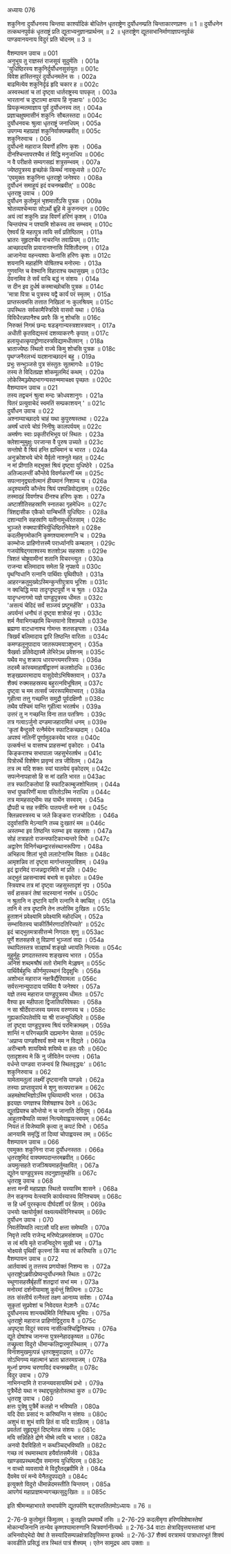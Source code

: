 अध्यायः 076

शकुनिना दुर्योधनस्य चिन्तया कार्श्यादिकं बोधितेन धृतराष्ट्रेण दुर्योधनम्प्रति चिन्ताकारणप्रश्नः ॥ 1 ॥ दुर्योधनेन तत्कथनपुर्वकं धृतराष्ट्रं प्रति द्यूताभ्यनुज्ञानप्रार्थनम् ॥ 2 ॥ धृतराष्ट्रेण द्यूतसभानिर्माणाज्ञापनपूर्वकं पाण्डवानयनाय विदुरं प्रति चोदनम् ॥ 3 ॥

वैशम्पायन उवाच ॥	001  
अनुभूय तु राज्ञस्तं राजसूयं सुदुर्मतिः ।	001a  
\'युधिष्ठिरस्य शकुनिर्दुर्योधनसुसंयुतः ॥	001c  
विवेश हास्तिनपुरं दुर्योधनमतेन सः ।	002a  
बाढमित्येव शकुनिर्दृढं हृदि चकार ह ॥	002c  
अस्वस्थतां च तां दृष्ट्वा धार्तराष्ट्रस्य पापकृत् ।	003a  
भारतानां च दुष्टात्मा क्षयाय हि नृपक्षयः\' ॥	003c  
प्रियकृन्मतमाज्ञाय पूर्वं दुर्योधनस्य तत् ।	004a  
प्रज्ञाचक्षुषमासीनं शकुनिः सौबलस्तदा ॥	004c  
दुर्योधनवचः श्रुत्वा धृतराष्ट्रं जनाधिपम् ।	005a  
उपगम्य महाप्राज्ञं शकुनिर्वाक्यमब्रवीत् ॥	005c  
शकुनिरुवाच ।	006  
दुर्योधनो महाराज विवर्णो हरिणः कृशः ।	006a  
दीनश्चिन्तापरश्चैव तं विद्धि मनुजाधिप ॥	006c  
न वै परीक्षसे सम्यगसह्यं शत्रुसम्भवम् ।	007a  
ज्येष्ठपुत्रस्य हृच्छोकं किमर्थं नावबुध्यसे ॥	007c  
\'एवमुक्तः शकुनिना धृतराष्ट्रो जनेश्वरः ।	008a  
दुर्योधनं समाहूयं इदं वचनमब्रवीत्\' ॥	008c  
धृतराष्ट्र उवाच ।	009  
दुर्योधन कुतोमूलं भृशमार्तोऽसि पुत्रक ।	009a  
श्रोतव्यश्चेन्मया सोऽर्थो ब्रूहि मे कुरुनन्दन ॥	009c  
अयं त्वां शकुनिः प्राह विवर्णं हरिणं कृशम् ।	010a  
चिन्तयंश्च न पश्यामि शोकस्य तव सम्भवम् ॥	010c  
ऐश्वर्यं हि महत्पुत्र त्वयि सर्वं प्रतिष्ठितम् ।	011a  
भ्रातरः सुहृदश्चैव नाचरन्ति तवाप्रियम् ॥	011c  
आच्छादयसि प्रावारानश्नासि पिशितौदनम् ।	012a  
आजानेया वहन्त्यश्वाः केनासि हरिणः कृशः ॥	012c  
शयनानि महार्हाणि योषितश्च मनोरमाः ।	013a  
गुणवन्ति च वेश्मानि विहाराश्च यथासुखम् ॥	013c  
देवनामिव ते सर्वं वाचि बद्धं न संशयः ।	014a  
स दीन इव दुर्धर्ष कस्माच्छोचसि पुत्रक ॥	014c  
\'मात्रा पित्रा च पुत्रस्य यद्वै कार्यं परं स्मृतम् ।	015a  
प्राप्तस्त्वमसि तत्तात निखिलां नः कुलश्रियम् ॥	015c  
उपस्थितः सर्वकामैस्त्रिदिवे वासवो यथा ।	016a  
विविधैरन्नपानैश्च प्रवरैः किं नु शोचसि ॥	016c  
निरुक्तं निगमं छन्दः षडङ्गान्यस्त्रशास्त्रवान् ।	017a  
अधीती कृतविद्यस्त्वं दशव्याकरणैः कृपात् ॥	017c  
हलायुधात्कृपाद्द्रोणादस्त्रविद्यामधीतवान् ।	018a  
भ्राताज्येष्ठः स्थितो राज्ये किमु शोचसि पुत्रक ॥	018c  
पृथग्जनैरलभ्यं यदशनाच्छादनं बहु ।	019a  
प्रभुः सन्भुञ्जसे पुत्र संस्तुतः सूतमागधैः ॥	019c  
तस्य ते विदितप्रज्ञ शोकमूलमिदं कथम् ।	020a  
लोकेस्मिञ्ज्येष्ठभागन्यस्तन्ममाचक्ष्व पृच्छतः ॥	020c  
वैशम्पायन उवाच ॥	021  
तस्य तद्वचनं श्रुत्वा मन्दः क्रोधवशानुगः ।	021a  
पितरं प्रत्युवाचेदं स्वमतिं सम्प्रकाशयन् \' ॥	021c  
दुर्योधन उवाच ॥	022  
अश्नाम्याच्छादये चाहं यथा कुपुरुषस्तथा ।	022a  
अमर्षं धारये चोग्रं निनीषुः कालपर्ययम् ॥	022c  
अमर्षणः स्वाः प्रकृतीरभिभूय परं स्थितः ।	023a  
क्लेशान्मुमुक्षुः परजान्स वै पुरुष उच्यते ॥	023c  
सन्तोषो वै श्रियं हन्ति ह्यभिमानं च भारत ।	024a  
अनुक्रोशभये चोभे यैर्वृतो नाश्नुते महत् ॥	024c  
न मां प्रीणाति मद्भुक्तं श्रियं दृष्ट्वा युधिष्ठेरे ।	025a  
अतिज्वलन्तीं कौन्तेये विवर्णकरणीं मम ॥	025c  
सपत्नानृद्व्यतोत्मानं हीयमानं निशाम्य च ।	026a  
अदृश्यामपि कौन्तेय श्रियं पश्यन्निवोद्यताम् ॥	026c  
तस्मादहं विवर्णश्च दीनश्च हरिणः कृशः ।	027a  
अष्टाशीतिसहस्राणि स्नातका गृहमेधिनः ॥	027c  
त्रिंशद्दासीक एकैको यान्बिभर्ति युधिष्ठिरः ।	028a  
दशान्यानि सहस्राणि यतीनामूर्ध्वरेतसाम् ।	028c  
भुञ्जते रुक्मपात्रीभिर्युधिष्ठिरनिवेशने ॥	028e  
कदलीमृगमोकानि कृष्णश्यामारुणानि च ।	029a  
काम्भोजः प्राहिणोत्तस्मै परार्ध्यानपि कम्बलान् ।	029c  
गजयोषिद्गवाश्वस्य शतशोऽथ सहस्रशः ॥	029e  
त्रिशतं चोष्ट्रवामीनां शतानि विचरन्त्युत ।	030a  
राजन्या बलिमादाय समेता हि नृपक्षये ॥	030c  
पृथग्विधानि रत्नानि पार्थिवाः पृथिवीपते ।	031a  
आहरन्क्रतुमुख्येऽस्मिन्कुन्तीपुत्राय भूरिशः ॥	031c  
न क्वचिद्धि मया तादृग्दृष्टपूर्वो न च श्रुतः ।	032a  
यादृग्धनागमो यज्ञे पाण्डुपुत्रस्य धीमतः ॥	032c  
\'असत्यं चेदिदं सर्वं सञ्जयं प्रष्टुमर्हसि\' ।	033a  
अपर्यन्तं धनौघं तं दृष्ट्वा शत्रोरहं नृप ।	033c  
शर्म नैवाभिगच्छामि चिन्तयानो विशाम्पते ॥	033e  
ब्रह्मणा वाटधानाश्च गोमन्तः शतसङ्घशः ।	034a  
त्रिखर्वं बलिमादाय द्वारि तिष्ठन्ति वारिताः ॥	034c  
कमण्डलूनुपादाय जातरूपमयाञ्शुभान् ।	035a  
त्रैखर्वाः प्रतिवेद्यास्मै लेभिरेऽथ प्रवेशनम् ॥	035c  
यथैव मधु शक्राय धारयन्त्यमरस्त्रियः ।	036a  
तदस्मै कांस्यमाहार्षीद्वारुणं कलशोदधिः ॥	036c  
शङ्खप्रवरमादाय वासुदेवोऽभिषिक्तवान् ।	037a  
शैक्यं रुक्मसहस्रस्य बहुरत्नविभूषितम् ॥	037c  
दृष्ट्वा च मम तत्सर्वं ज्वररूपमिवाभवत् ।	038a  
गृहीत्वा तत्तु गच्छन्ति समुद्रौ पूर्वदक्षिणौ ॥	038c  
तथैव पश्चिमं यान्ति गृहीत्वा भरतर्षभ ।	039a  
उत्तरं तु न गच्छन्ति विना तात पतत्रिणः ।	039c  
तत्र गत्वाऽर्जुनो दण्डमाजहारामितं धनम् ॥	039e  
\'कृतां बैन्दुसरै रत्नैर्मयेन स्फाटिकच्छदाम् ।	040a  
अपश्यं नलिनीं पूर्णामुदकस्येव भारत ॥	040c  
उत्कर्षन्तं च वासश्च प्राहसन्मां वृकोदरः ।	041a  
किङ्कराश्च सभापाला जहसुर्भरतर्षभ ॥	041c  
पित्रोरर्थे विशेषेण प्रावृण्वं तत्र जीवितम् ।	042a  
तत्र त्म यदि शक्तः स्यां घातयेयं वृकोदरम् ॥	042c  
सपत्नेनापहासो हि स मां दहति भारत ॥	043ac  
तत्र स्फाटिकतोयां हि स्फाटिकाम्बुजशोभिताम् ।	044a  
सभां पुष्करिणीं मत्वा पतितोऽस्मि नराधिप ॥	044c  
तत्र मामहसद्भीमः सह पार्थेन सस्वरम् ।	045a  
द्रौपदी च सह स्त्रीभिः पातयन्ती मनो मम ॥	045c  
क्लिन्नवस्त्रस्य च जले किङ्करा राजचोदिताः ।	046a  
ददुर्वासांसि मेऽन्यानि तच्च दुःखतरं मम ॥	046c  
अस्तम्भा इव तिष्ठन्ति स्तम्भा इव सहस्रशः ।	047a  
सोहं तत्राहतो राजन्स्फटिकाभ्यन्तरे विभो ॥	047c  
अद्वारेण विनिर्गच्छन्द्वारसंस्थानरूपिणा ।	048a  
अभिहत्य शिलां भूयो ललाटेनास्मि विक्षतः ॥	048c  
आमृशन्निव तां दृष्ट्वा मार्गान्तरमुपाविशम् ।	049a  
इदं द्वारमिदं राजन्नद्वारमिति मां प्रति ।	049c  
अद्भुतं प्रहसन्वाक्यं बभाषे स वृकोदरः ॥	049e  
स्त्रियश्च तत्र मां दृष्ट्वा जहसुस्तादृशं नृप ।	050a  
सर्वं हासकरं तेषां सदस्यानां नरर्षभ ॥	050c  
न श्रुतानि न दृष्टानि यानि रत्नानि मे क्वचित् ।	051a  
तानि मे तत्र दृष्टानि तेन तप्तोस्मि दुःखितः ॥	051c  
हुताशनं प्रवेक्ष्यामि प्रवेक्ष्यामि महोदधिम् ।	052a  
सम्भावितस्य चाकीर्तिर्मरणादतिरिच्यते\' ॥	052c  
इदं चाद्भुतमत्रासीत्तन्मे निगदतः शृणु ॥	053ac  
पूर्णे शतसहस्रे तु विप्राणां भुञ्जतां सदा ।	054a  
स्थापितस्तत्र सञ्ज्ञार्थं शङ्खो ध्मायति नित्यसः ॥	054c  
मुहुर्मुहुः प्रणदतस्तस्य शङ्खस्य भारत ।	055a  
अनिशं शब्दमश्रौषं ततो रोमाणि मेऽहृषन् ॥	055c  
पार्थिवैर्बहुभिः कीर्णमुपस्थानं दिदृक्षुभिः ।	056a  
अशोभत महाराज नक्षत्रैर्द्यैरिवामला ॥	056c  
सर्वरत्नान्युपादाय पार्थिवा वै जनेश्वर ।	057a  
यज्ञे तस्य महाराज पाण्डुपुत्रस्य धीमतः ॥	057c  
वैश्या इव महीपाला द्विजातिपरिवेषकाः ।	058a  
न सा श्रीर्देवराजस्य यमस्य वरुणस्य च ।	058c  
गुह्यकाधिपतेर्वापि या श्री राजन्युधिष्ठिरे ॥	058e  
तां दृष्ट्वा पाण्डुपुत्रस्य श्रियं परमिक्रामहम् ।	059a  
शान्तिं न परिगच्छामि दह्यमानेन चेतसा ॥	059c  
\'अप्राप्य पाण्डवैश्वर्यं शमो मम न विद्यते ।	060a  
अरीन्बाणैः शाययिष्ये शयिष्ये वा हतः परैः ॥	060c  
एतादृशस्य मे किं नु जीवितेन परन्तप ।	061a  
वर्धन्ते पाण्डवा राजन्वयं हि स्थितवृद्धयः\' ॥	061c  
शकुनिरुवाच ॥	062  
यामेतामतुलां लक्ष्मीं दृष्टवानसि पाण्डवे ।	062a  
तस्याः प्राप्तावुपायं मे शृणु सत्यपराक्रम ॥	062c  
अहमक्षेष्वभिज्ञोऽस्मि पृथिव्यामपि भारत ।	063a  
हृदयज्ञः पणज्ञश्च विशेषज्ञश्च देवने ॥	063c  
द्यूतप्रियश्च कौन्तेयो न च जानाति देवितुम् ।	064a  
आहूतश्चैष्यति व्यक्तं नित्यमेवाह्वयत्स्वयम् ॥	064c  
नियतं तं विजेष्यामि कृत्वा तु कपटं विभो ।	065a  
आनयामि समृद्धिं तां दिव्यां चोपाह्वयस्व तम् ॥	065c  
वैशम्पायन उवाच ॥	066  
एवमुक्तः शकुनिना राजा दुर्योधनस्ततः ।	066a  
धृतराष्ट्रमिदं वाक्यमपदान्तरमब्रवीत् ॥	066c  
अयमुत्सहते राजञ्श्रियमाहर्तुमक्षवित् ।	067a  
द्यूतेन पाण्डुपुत्रस्य तदनुज्ञातुमर्हसि ॥	067c  
धृतराष्ट्र उवाच ॥	068  
क्षत्ता मन्त्री महाप्राज्ञः स्थितो यस्यास्मि शासने ।	068a  
तेन सङ्गम्य वेत्स्यामि कार्यस्यास्य विनिश्चयम् ॥	068c  
स हि धर्मं पुरस्कृत्य दीर्घदर्शी परं हितम् ।	069a  
उभयोः पक्षयोर्युक्तं वक्ष्यत्यर्थविनिश्चयम् ॥	069c  
दुर्योधन उवाच ।	070  
निवर्तयिष्यति त्वाऽसौ यदि क्षत्ता समेष्यति ।	070a  
निवृत्ते त्वयि राजेन्द्र मरिष्येऽहमसंशयम् ॥	070c  
स त्वं मयि मृते राजन्विदुरेण सुखी भव ।	071a  
भोक्ष्यसे पृथिवीं कृत्स्नां किं मया त्वं करिष्यसि ॥	071c  
वैशम्पायन उवाच ॥	072  
आर्तवाक्यं तु तत्तस्य प्रणयोक्तं निशम्य सः ।	072a  
धृतराष्ट्रोऽब्रवीत्प्रेष्यन्दुर्योधनमते स्थितः ॥	072c  
स्थूणासहस्रैर्बृहतीं शतद्वारां सभां मम ।	073a  
मनोरमां दर्शनीयामाशु कुर्वन्तुं शिल्पिनः ॥	073c  
ततः संस्तीर्य रत्नैस्तां तक्ष्ण आनाय्य सर्वशः ।	074a  
सुकृतां सुप्रवेशां च निवेदयत मेऽशनैः ॥	074c  
दूर्योधनस्य शान्त्यर्थमिति निश्चित्य भूमिपः ।	075a  
धृतराष्ट्रो महाराज प्राहिणोद्विदुराय वै ॥	075c  
अपृष्ट्वा विदुरं स्वस्य नासीत्कश्चिद्विनिश्चयः ।	076a  
द्यूते दोषांश्च जानन्स पुत्रस्नेहादकृष्यत ॥	076c  
तच्छ्रुत्वा विदुरो धीमान्कलिद्वारमुपस्थितम् ।	077a  
विनाशमुखमुत्पन्नं धृतराष्ट्रमुपाद्रवत् ॥	077c  
सोऽभिगम्य महात्मानं भ्राता भ्रातरमग्रजम् ।	078a  
मूर्ध्ना प्रणम्य चरणाविदं वचनमब्रवीत् ॥	078c  
विदुर उवाच ।	079  
नाभिनन्दामि ते राजन्व्यवसायमिमं प्रभो ।	079a  
पुत्रैर्भेदो यथा न स्थाद्द्यूतहेतोस्तथा कुरु ॥	079c  
धृतराष्ट्र उवाच ।	080  
क्षत्तः पुत्रेषु पुत्रैर्मे कलहो न भविष्यति ।	080a  
यदि देवाः प्रसादं नः करिष्यन्ति न संशयः ॥	080c  
अशुभं वा शुभं वापि हितं वा यदि वाऽहितम् ।	081a  
प्रवर्ततां सुहृद्द्यूतं दिष्टमेतन्न संशयः ॥	081c  
मयि सन्निहिते द्रोणे भीष्मे त्वयि च भारत ।	082a  
अनयो दैवविहितो न कथञ्चिद्भविष्यति ॥	082c  
गच्छ त्वं रथमास्थाय हयैर्वातसमैर्जवे ।	083a  
खाण्डवप्रस्थमद्यैव समानय युधिष्ठिरम् ॥	083c  
न वाच्यो व्यवसायो मे विदुरैतद्ब्रवीमि ते ।	084a  
दैवमेव परं मन्ये येनैतदुपपद्यते ॥	084c  
इत्युक्तो विदुरो धीमान्नेदमस्तीति चिन्तयन् ।	085a  
आपगेयं महाप्राज्ञमभ्यगच्छत्सुदुःखितः ॥ ॥	085c  

इति श्रीमन्महाभारते सभापर्वणि द्यूतपर्वणि षट्सप्ततितमोऽध्यायः ॥ 76 ॥

2-76-9 कुतोमूलं किंमुलम् । कुतइति प्रथमार्थे तसिः ॥ 2-76-29 कदलीमृगा हरिणविशेषास्तेषां मोकान्यजिनानि तान्येव कृष्णश्यामारुणानि चित्रवर्णानीत्यर्थः ॥ 2-76-34 वाटाः क्षेत्रादिवृत्तयस्तासां धाना अभिनवोद्भेदो येषां ते सस्यादिसम्पन्नक्षेत्रादिवृत्तिमन्त इत्यर्थः ॥ 2-76-37 शैक्यं वरत्रामयं पात्राधारभूतं शिक्यं कावडीति प्रसिद्धं तत्र स्थितं पात्रं शैक्यम् । एतेन सामुद्र्य आप उक्ताः ॥
